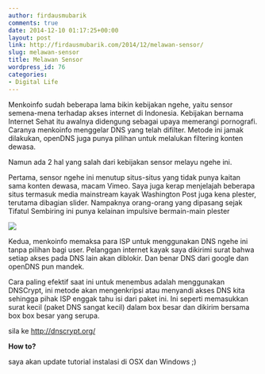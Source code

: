 ```yaml
---
author: firdausmubarik
comments: true
date: 2014-12-10 01:17:25+00:00
layout: post
link: http://firdausmubarik.com/2014/12/melawan-sensor/
slug: melawan-sensor
title: Melawan Sensor
wordpress_id: 76
categories:
- Digital Life
---
```


Menkoinfo sudah beberapa lama bikin kebijakan ngehe, yaitu sensor semena-mena terhadap akses internet di Indonesia. Kebijakan bernama Internet Sehat itu awalnya didengung sebagai upaya memerangi pornografi. Caranya menkoinfo menggelar DNS yang telah difilter. Metode ini jamak dilakukan, openDNS juga punya pilihan untuk melalukan filtering konten dewasa.

Namun ada 2 hal yang salah dari kebijakan sensor melayu ngehe ini.

Pertama, sensor ngehe ini menutup situs-situs yang tidak punya kaitan sama konten dewasa, macam Vimeo. Saya juga kerap menjelajah beberapa situs termasuk media mainstream kayak Washington Post juga kena plester, terutama dibagian slider. Nampaknya orang-orang yang dipasang sejak Tifatul Sembiring ini punya kelainan impulsive bermain-main plester

![](https://lh6.googleusercontent.com/-W9ZmZ9XhevE/VIR1GBMSjaI/AAAAAAAALEg/hbpl6SzwCFk/w428-h761-no/Screenshot_2014-12-07-21-45-33.png)

Kedua, menkoinfo memaksa para ISP untuk menggunakan DNS ngehe ini tanpa pilihan bagi user. Pelanggan internet kayak saya dikirimi surat bahwa setiap akses pada DNS lain akan diblokir. Dan benar DNS dari google dan openDNS pun mandek.

Cara paling efektif saat ini untuk menembus adalah menggunakan DNSCrypt, ini metode akan mengenkripsi atau menyandi akses DNS kita sehingga pihak ISP enggak tahu isi dari paket ini. Ini seperti memasukkan surat kecil (paket DNS sangat kecil) dalam box besar dan dikirim bersama box box besar yang serupa.

sila ke http://dnscrypt.org/

**How to?**

saya akan update tutorial instalasi di OSX dan Windows ;)








